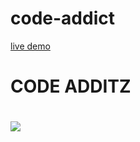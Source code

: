 # code-addict
[live demo](https://code-additz.netlify.app)
<h1>CODE ADDITZ<h1>
<img src="https://cdn.vox-cdn.com/thumbor/sGhV65ld6NXReQVS1LYjjNFQDCQ=/0x0:640x427/920x613/filters:focal(0x0:640x427):format(webp)/cdn.vox-cdn.com/uploads/chorus_image/image/49494383/code.0.jpg" , width:50%>

